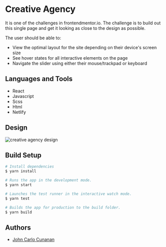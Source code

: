 # Creative Agency
It is one of the challenges in frontendmentor.io. The challenge is to build out this single page and get it looking as close to the design as possible.    

The user should be able to:
- View the optimal layout for the site depending on their device's screen size
- See hover states for all interactive elements on the page
- Navigate the slider using either their mouse/trackpad or keyboard

## Languages and Tools
- React
- Javascript
- Scss
- Html
- Netlify

## Design
![creative agency design](https://res.cloudinary.com/dz209s6jk/image/upload/v1607085988/Challenges/fg1xe6yswh50ysexcbbs.jpg)

## Build Setup

```bash
# Install dependencies
$ yarn install

# Runs the app in the development mode.
$ yarn start

# Launches the test runner in the interactive watch mode.
$ yarn test

# Builds the app for production to the build folder.
$ yarn build
```
## Authors
- [John Carlo Cunanan](https://github.com/theCodingJohn)
